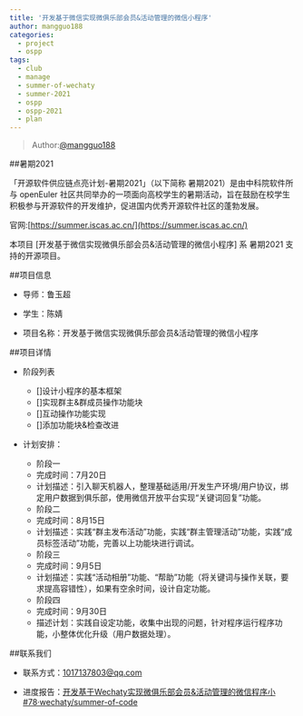 ```yaml
---
title: '开发基于微信实现微俱乐部会员&活动管理的微信小程序'
author: mangguo188
categories:
  - project
  - ospp
tags:
  - club
  - manage
  - summer-of-wechaty
  - summer-2021
  - ospp
  - ospp-2021
  - plan
---
```



> Author:[@mangguo188](https://github.com/mangguo188)

##暑期2021

「开源软件供应链点亮计划-暑期2021」（以下简称 暑期2021）是由中科院软件所与 openEuler 社区共同举办的一项面向高校学生的暑期活动，旨在鼓励在校学生积极参与开源软件的开发维护，促进国内优秀开源软件社区的蓬勃发展。

官网:[https://summer.iscas.ac.cn/](https://summer.iscas.ac.cn/)

本项目 [开发基于微信实现微俱乐部会员&活动管理的微信小程序] 系 暑期2021 支持的开源项目。

##项目信息

- 导师：鲁玉超

- 学生：陈婧

- 项目名称：开发基于微信实现微俱乐部会员&活动管理的微信小程序

##项目详情

- 阶段列表
  - []设计小程序的基本框架
  - []实现群主&群成员操作功能块
  - []互动操作功能实现
  - []添加功能块&检查改进

- 计划安排：
  - 阶段一
   - 完成时间：7月20日
   - 计划描述：引入聊天机器人，整理基础适用/开发生产环境/用户协议，绑定用户数据到俱乐部，使用微信开放平台实现“关键词回复”功能。
  - 阶段二
   - 完成时间：8月15日
   - 计划描述：实践“群主发布活动”功能，实践“群主管理活动”功能，实践“成员标签活动”功能，完善以上功能块进行调试。
  - 阶段三
   - 完成时间：9月5日
   - 计划描述：实践“活动相册”功能、“帮助”功能（将关键词与操作关联，要求提高容错性），如果有空余时间，设计自定功能。
  - 阶段四
   - 完成时间：9月30日
   - 描述计划：实践自设定功能，收集中出现的问题，针对程序运行程序功能，小整体优化升级（用户数据处理）。

##联系我们

- 联系方式：1017137803@qq.com

- 进度报告：[开发基于Wechaty实现微俱乐部会员&活动管理的微信程序小#78·wechaty/summer-of-code ](https://github.com/wechaty/summer-of-wechaty/issues/78)


